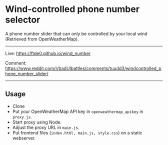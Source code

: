 # Wind-controlled phone number selector

A phone number slider that can only be controlled by your local wind (Retrieved from OpenWeatherMap).

---

Live: https://ftde0.github.io/wind_number

Comment: https://www.reddit.com/r/badUIbattles/comments/tuudd3/windcontrolled_phone_number_slider/

---

## Usage
- Clone
- Put your OpenWeatherMap API key in `openweathermap_apikey` in `proxy.js`.
- Start proxy using Node.
- Adjust the proxy URL in `main.js`.
- Put frontend files (`index.html, main.js, style.css`) on a static webserver.